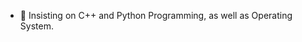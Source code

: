 - 👀 Insisting on C++ and Python Programming, as well as Operating System.

<!---
shiwenwang/shiwenwang is a ✨ special ✨ repository because its `README.md` (this file) appears on your GitHub profile.
You can click the Preview link to take a look at your changes.
--->
